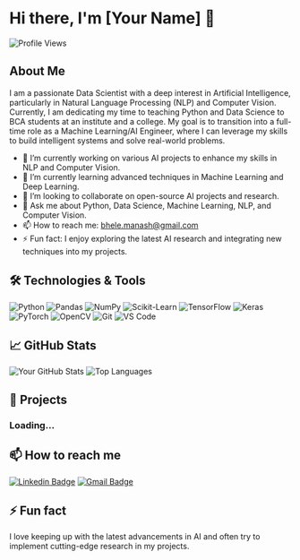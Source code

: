 # Hi there, I'm [Your Name] 👋

![Profile Views](https://komarev.com/ghpvc/?username=yourusername&color=blue)

## About Me

I am a passionate Data Scientist with a deep interest in Artificial Intelligence, particularly in Natural Language Processing (NLP) and Computer Vision. 
Currently, I am dedicating my time to teaching Python and Data Science to BCA students at an institute and a college. My goal is to transition into a full-time role as a Machine Learning/AI Engineer, 
where I can leverage my skills to build intelligent systems and solve real-world problems.

- 🔭 I’m currently working on various AI projects to enhance my skills in NLP and Computer Vision.
- 🌱 I’m currently learning advanced techniques in Machine Learning and Deep Learning.
- 👯 I’m looking to collaborate on open-source AI projects and research.
- 💬 Ask me about Python, Data Science, Machine Learning, NLP, and Computer Vision.
- 📫 How to reach me: bhele.manash@gmail.com
- ⚡ Fun fact: I enjoy exploring the latest AI research and integrating new techniques into my projects.

## 🛠️ Technologies & Tools

![Python](https://img.shields.io/badge/-Python-333333?style=flat&logo=python)
![Pandas](https://img.shields.io/badge/-Pandas-333333?style=flat&logo=pandas)
![NumPy](https://img.shields.io/badge/-NumPy-333333?style=flat&logo=numpy)
![Scikit-Learn](https://img.shields.io/badge/-Scikit%20Learn-333333?style=flat&logo=scikit-learn)
![TensorFlow](https://img.shields.io/badge/-TensorFlow-333333?style=flat&logo=tensorflow)
![Keras](https://img.shields.io/badge/-Keras-333333?style=flat&logo=keras)
![PyTorch](https://img.shields.io/badge/-PyTorch-333333?style=flat&logo=pytorch)
![OpenCV](https://img.shields.io/badge/-OpenCV-333333?style=flat&logo=opencv)
![Git](https://img.shields.io/badge/-Git-333333?style=flat&logo=git)
![VS Code](https://img.shields.io/badge/-VS%20Code-333333?style=flat&logo=visual-studio-code)

## 📈 GitHub Stats

![Your GitHub Stats](https://github-readme-stats.vercel.app/api?username=manashb-ai&show_icons=true&theme=radical)
![Top Languages](https://github-readme-stats.vercel.app/api/top-langs/?username=manashb-ai&layout=compact&theme=radical)

## 🚀 Projects

### Loading...

## 📫 How to reach me

[![Linkedin Badge](https://img.shields.io/badge/-manashbh-blue?style=flat&logo=Linkedin&logoColor=white&link=https://www.linkedin.com/in/manashbh/)](https://www.linkedin.com/in/manashbh/)
[![Gmail Badge](https://img.shields.io/badge/-bhele.manash@gmail.com-c14438?style=flat&logo=Gmail&logoColor=white&link=mailto:bhele.manash@gmail.com)](mailto:bhele.manash@gmail.com)

## ⚡ Fun fact

I love keeping up with the latest advancements in AI and often try to implement cutting-edge research in my projects.
